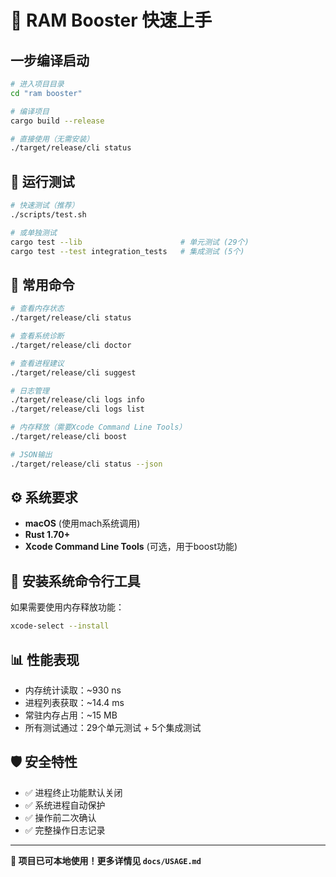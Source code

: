 # 🚀 RAM Booster 快速上手

## 一步编译启动

```bash
# 进入项目目录
cd "ram booster"

# 编译项目
cargo build --release

# 直接使用（无需安装）
./target/release/cli status
```

## 🧪 运行测试

```bash
# 快速测试（推荐）
./scripts/test.sh

# 或单独测试
cargo test --lib                      # 单元测试 (29个)
cargo test --test integration_tests   # 集成测试 (5个)
```

## 📝 常用命令

```bash
# 查看内存状态
./target/release/cli status

# 查看系统诊断
./target/release/cli doctor

# 查看进程建议
./target/release/cli suggest

# 日志管理
./target/release/cli logs info
./target/release/cli logs list

# 内存释放（需要Xcode Command Line Tools）
./target/release/cli boost

# JSON输出
./target/release/cli status --json
```

## ⚙️ 系统要求

- **macOS** (使用mach系统调用)
- **Rust 1.70+**
- **Xcode Command Line Tools** (可选，用于boost功能)

## 🔧 安装系统命令行工具

如果需要使用内存释放功能：

```bash
xcode-select --install
```

## 📊 性能表现

- 内存统计读取：~930 ns
- 进程列表获取：~14.4 ms
- 常驻内存占用：~15 MB
- 所有测试通过：29个单元测试 + 5个集成测试

## 🛡️ 安全特性

- ✅ 进程终止功能默认关闭
- ✅ 系统进程自动保护
- ✅ 操作前二次确认
- ✅ 完整操作日志记录

---

**🎉 项目已可本地使用！更多详情见 `docs/USAGE.md`**